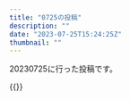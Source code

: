```yaml
---
title: "0725の投稿"
description: ""
date: "2023-07-25T15:24:25Z"
thumbnail: ""
---
```

20230725に行った投稿です。
<!--more-->
{{<othersns text="滅茶苦茶地味に体調が良くないのか<br/>夏バテの一種的なもんな気はするけど<br/>地味に睡眠時間が短いのが良くないかなぁ<br/>目が覚めるのどうにかしたい" url="https://qunagi.qunagi.net/notice/AY2U3Kr9jvbhhZf1DE" screenname="jme/k.h" date="2023-07-25T02:40:23.000Z">}}
